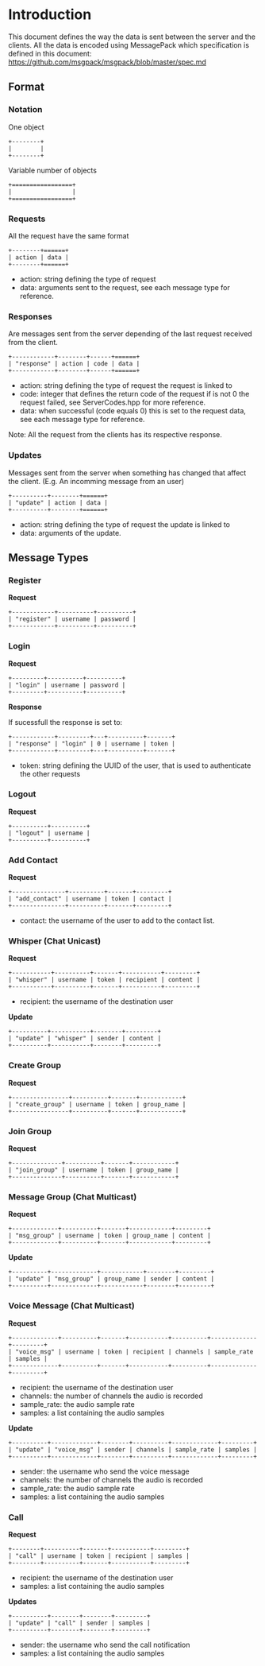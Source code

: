 # Introduction
This document defines the way the data is sent between the server and the
clients.
All the data is encoded using MessagePack which specification is defined in
this document: https://github.com/msgpack/msgpack/blob/master/spec.md

## Format

### Notation

One object

    +--------+  
    |        |  
    +--------+  

Variable number of objects

    +=================+
    |                 |
    +=================+


### Requests

All the request have the same format

    +--------+======+
    | action | data |
    +--------+======+

- action: string defining the type of request
- data: arguments sent to the request, see each message type for reference.


### Responses

Are messages sent from the server depending of the last request received
from the client.

    +------------+--------+------+======+
    | "response" | action | code | data |
    +------------+--------+------+======+

- action: string defining the type of request the request is linked to
- code: integer that defines the return code of the request if is not 0
        the request failed, see ServerCodes.hpp for more reference.
- data: when successful (code equals 0) this is set to the request data, see
        each message type for reference.

Note: All the request from the clients has its respective response.


### Updates

Messages sent from the server when something has changed that affect the
client. (E.g. An incomming message from an user)

    +----------+--------+======+
    | "update" | action | data |
    +----------+--------+======+

- action: string defining the type of request the update is linked to
- data: arguments of the update.


## Message Types


### Register

**Request**

    +------------+----------+----------+
    | "register" | username | password |
    +------------+----------+----------+


### Login

**Request**

    +---------+----------+----------+
    | "login" | username | password |
    +---------+----------+----------+

**Response**

If sucessfull the response is set to:

    +------------+---------+---+----------+-------+
    | "response" | "login" | 0 | username | token |
    +------------+---------+---+----------+-------+

- token: string defining the UUID of the user, that is used to authenticate
         the other requests


### Logout

**Request**

    +----------+----------+
    | "logout" | username |
    +----------+----------+


### Add Contact

**Request**

    +---------------+----------+-------+---------+
    | "add_contact" | username | token | contact |
    +---------------+----------+-------+---------+

- contact: the username of the user to add to the contact list.


### Whisper (Chat Unicast)

**Request**

    +-----------+----------+-------+-----------+---------+
    | "whisper" | username | token | recipient | content |
    +-----------+----------+-------+-----------+---------+

- recipient: the username of the destination user

**Update**

    +----------+-----------+--------+---------+
    | "update" | "whisper" | sender | content |
    +----------+-----------+--------+---------+


### Create Group

**Request**

    +----------------+----------+-------+------------+
    | "create_group" | username | token | group_name |
    +----------------+----------+-------+------------+


### Join Group

**Request**

    +--------------+----------+-------+------------+
    | "join_group" | username | token | group_name |
    +--------------+----------+-------+------------+


### Message Group (Chat Multicast)

**Request**

    +-------------+----------+-------+------------+---------+
    | "msg_group" | username | token | group_name | content |
    +-------------+----------+-------+------------+---------+

**Update**

    +----------+-------------+------------+--------+---------+
    | "update" | "msg_group" | group_name | sender | content |
    +----------+-------------+------------+--------+---------+


### Voice Message (Chat Multicast)

**Request**

    +-------------+----------+-------+-----------+----------+-------------+---------+
    | "voice_msg" | username | token | recipient | channels | sample_rate | samples |
    +-------------+----------+-------+-----------+----------+-------------+---------+

- recipient: the username of the destination user
- channels: the number of channels the audio is recorded
- sample_rate: the audio sample rate
- samples: a list containing the audio samples

**Update**

    +----------+-------------+--------+----------+-------------+---------+
    | "update" | "voice_msg" | sender | channels | sample_rate | samples |
    +----------+-------------+--------+----------+-------------+---------+

- sender: the username who send the voice message
- channels: the number of channels the audio is recorded
- sample_rate: the audio sample rate
- samples: a list containing the audio samples


### Call

**Request**
```
+--------+----------+-------+-----------+---------+
| "call" | username | token | recipient | samples |
+--------+----------+-------+-----------+---------+
```
- recipient: the username of the destination user
- samples: a list containing the audio samples

**Updates**

```
+----------+--------+--------+---------+
| "update" | "call" | sender | samples |
+----------+--------+--------+---------+
```
- sender: the username who send the call notification
- samples: a list containing the audio samples
